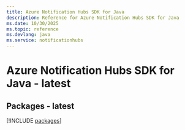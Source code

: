 ```yaml
---
title: Azure Notification Hubs SDK for Java
description: Reference for Azure Notification Hubs SDK for Java
ms.date: 10/30/2025
ms.topic: reference
ms.devlang: java
ms.service: notificationhubs
---
```

# Azure Notification Hubs SDK for Java - latest
## Packages - latest
[!INCLUDE [packages](notification-hubs-index.md)]